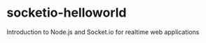 socketio-helloworld
===================

Introduction to Node.js and Socket.io for realtime web applications
